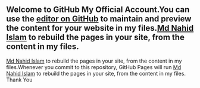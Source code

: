## Welcome to GitHub My Official Account.You can use the [editor on GitHub](https://github.com/nahidbd-1996/Md-Nahid-Islam-/edit/master/README.md) to maintain and preview the content for your website in my files.[Md Nahid Islam](https://www.instagram.com/nahidofficial1996) to rebuild the pages in your site, from the content in my files.

[Md Nahid Islam](https://www.twitter.com/nahidofficial16) to rebuild the pages in your site, from the content in my files.Whenever you commit to this repository, GitHub Pages will run [Md Nahid Islam](https://www.facebook.com/nahidofficial1996) to rebuild the pages in your site, from the content in my files. Thank You  

